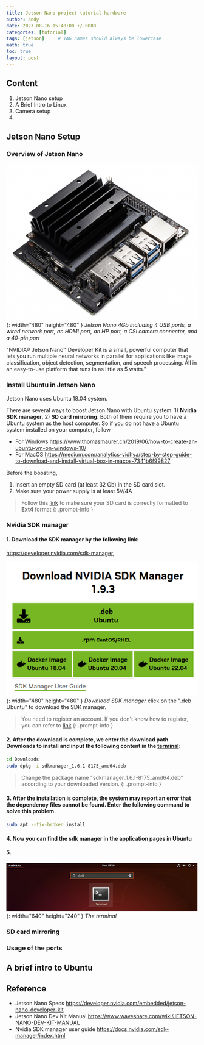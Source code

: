 ```yaml
---
title: Jetson Nano project tutorial-hardware
author: andy
date: 2023-08-16 15:40:00 +/-0080
categories: [tutorial]
tags: [jetson]     # TAG names should always be lowercase
math: true
toc: true
layout: post
---
```


## Content
1. Jetson Nano setup
2. A Brief Intro to Linux 
3. Camera setup
4. 

## Jetson Nano Setup
### Overview of Jetson Nano
![Desktop View](/assets/img/post/2023-08-17-jetson-nano.jpg){: width="480" height="480" }
_Jetson Nano 4Gb including 4 USB ports, a wired network port, an HDMI port, an HP port, a CSI camera connector, and a 40-pin port_

"NVIDIA® Jetson Nano™ Developer Kit is a small, powerful computer that lets you run multiple neural 
networks in parallel for applications like image classification, object detection, segmentation, and speech processing. 
All in an easy-to-use platform that runs in as little as 5 watts."

### Install Ubuntu in Jetson Nano
Jetson Nano uses Ubuntu 18.04 system.

There are several ways to boost Jetson Nano with Ubuntu system: 1) __Nvidia SDK manager__, 2) __SD card mirroring__. Both of them require you to have a Ubuntu system as the host computer. So if you do not have a Ubuntu system installed on your computer, follow
- For Windows <https://www.thomasmaurer.ch/2019/06/how-to-create-an-ubuntu-vm-on-windows-10/>
- For MacOS <https://medium.com/analytics-vidhya/step-by-step-guide-to-download-and-install-virtual-box-in-macos-7341b6f99827>

Before the boosting, 
1. Insert an empty SD card (at least 32 Gb) in the SD card slot.
2. Make sure your power supply is at least 5V/4A
> Follow this [link](https://itsfoss.com/format-usb-drive-sd-card-ubuntu/) to make sure your SD card is correctly formatted to __Ext4__ format
{: .prompt-info }


### Nvidia SDK manager
#### 1. Download the SDK manager by the following link:
<https://developer.nvidia.com/sdk-manager>,

![Desktop View](/assets/img/post/2023-08-17-sdk-manager-download.png){: width="480" height="480" }
_Download SDK manager_
click on the ".deb Ubuntu" to download the SDK manager.

> You need to register an account. If you don't know how to register, you can refer to [link](https://www.waveshare.com/wiki/NVIDIA-acess)
{: .prompt-info }

#### 2. After the download is complete, we enter the download path Downloads to install and input the following content in the [terminal](https://ubuntucommunity.s3.dualstack.us-east-2.amazonaws.com/original/2X/8/85e591c2bdc94b4159329bf19cc1d6740f233b84.png):


```bash
cd Downloads
sudo dpkg -i sdkmanager_1.6.1-8175_amd64.deb
```
> Change the package name "sdkmanager_1.6.1-8175_amd64.deb" according to your downloaded version.
{: .prompt-info }

#### 3. After the installation is complete, the system may report an error that the dependency files cannot be found. Enter the following command to solve this problem.

```bash
sudo apt --fix-broken install
```

#### 4. Now you can find the sdk manager in the application pages in Ubuntu
   
#### 5. 




![Desktop View](/assets/img/post/2023-08-17-terminal-icon.png){: width="640" height="240" }
_The terminal_



### SD card mirroring

### Usage of the ports 

## A brief intro to Ubuntu

## Reference
- Jetson Nano Specs <https://developer.nvidia.com/embedded/jetson-nano-developer-kit>
- Jetson Nano Dev Kit Manual <https://www.waveshare.com/wiki/JETSON-NANO-DEV-KIT-MANUAL>
- Nvidia SDK manager user guide <https://docs.nvidia.com/sdk-manager/index.html>




